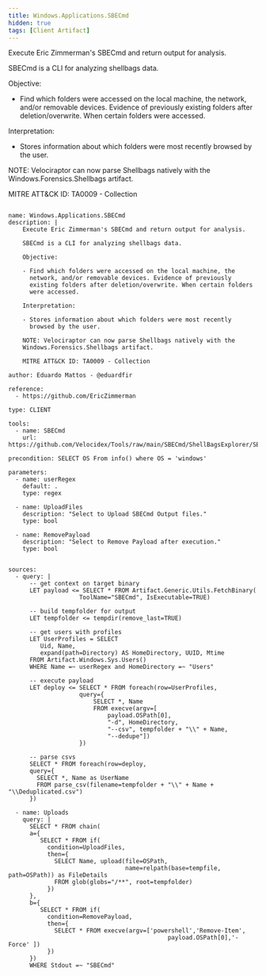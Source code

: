 ```yaml
---
title: Windows.Applications.SBECmd
hidden: true
tags: [Client Artifact]
---
```


Execute Eric Zimmerman's SBECmd and return output for analysis.

SBECmd is a CLI for analyzing shellbags data.

Objective:

- Find which folders were accessed on the local machine, the
  network, and/or removable devices. Evidence of previously
  existing folders after deletion/overwrite. When certain folders
  were accessed.

Interpretation:

- Stores information about which folders were most recently
  browsed by the user.

NOTE: Velociraptor can now parse Shellbags natively with the
Windows.Forensics.Shellbags artifact.

MITRE ATT&CK ID: TA0009 - Collection


<pre><code class="language-yaml">
name: Windows.Applications.SBECmd
description: |
    Execute Eric Zimmerman's SBECmd and return output for analysis.

    SBECmd is a CLI for analyzing shellbags data.

    Objective:

    - Find which folders were accessed on the local machine, the
      network, and/or removable devices. Evidence of previously
      existing folders after deletion/overwrite. When certain folders
      were accessed.

    Interpretation:

    - Stores information about which folders were most recently
      browsed by the user.

    NOTE: Velociraptor can now parse Shellbags natively with the
    Windows.Forensics.Shellbags artifact.

    MITRE ATT&CK ID: TA0009 - Collection

author: Eduardo Mattos - @eduardfir

reference:
  - https://github.com/EricZimmerman

type: CLIENT

tools:
  - name: SBECmd
    url: https://github.com/Velocidex/Tools/raw/main/SBECmd/ShellBagsExplorer/SBECmd.exe

precondition: SELECT OS From info() where OS = 'windows'

parameters:
  - name: userRegex
    default: .
    type: regex

  - name: UploadFiles
    description: "Select to Upload SBECmd Output files."
    type: bool

  - name: RemovePayload
    description: "Select to Remove Payload after execution."
    type: bool


sources:
  - query: |
      -- get context on target binary
      LET payload <= SELECT * FROM Artifact.Generic.Utils.FetchBinary(
                    ToolName="SBECmd", IsExecutable=TRUE)

      -- build tempfolder for output
      LET tempfolder <= tempdir(remove_last=TRUE)

      -- get users with profiles
      LET UserProfiles = SELECT
         Uid, Name,
         expand(path=Directory) AS HomeDirectory, UUID, Mtime
      FROM Artifact.Windows.Sys.Users()
      WHERE Name =~ userRegex and HomeDirectory =~ "Users"

      -- execute payload
      LET deploy <= SELECT * FROM foreach(row=UserProfiles,
                    query={
                        SELECT *, Name
                        FROM execve(argv=[
                            payload.OSPath[0],
                            "-d", HomeDirectory,
                            "--csv", tempfolder + "\\" + Name,
                            "--dedupe"])
                    })

      -- parse csvs
      SELECT * FROM foreach(row=deploy,
      query={
        SELECT *, Name as UserName
        FROM parse_csv(filename=tempfolder + "\\" + Name + "\\Deduplicated.csv")
      })

  - name: Uploads
    query: |
      SELECT * FROM chain(
      a={
         SELECT * FROM if(
           condition=UploadFiles,
           then={
             SELECT Name, upload(file=OSPath,
                                 name=relpath(base=tempfile, path=OSPath)) as FileDetails
             FROM glob(globs="/**", root=tempfolder)
           })
      },
      b={
         SELECT * FROM if(
           condition=RemovePayload,
           then={
             SELECT * FROM execve(argv=['powershell','Remove-Item',
                                             payload.OSPath[0],'-Force' ])
           })
      })
      WHERE Stdout =~ "SBECmd"

</code></pre>

